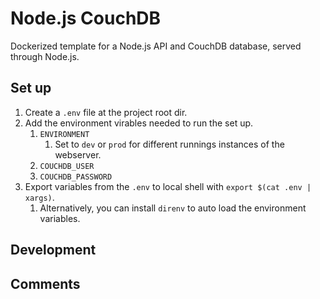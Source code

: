 # Node.js CouchDB

Dockerized template for a Node.js API and CouchDB database, served through Node.js.

## Set up

1. Create a `.env` file at the project root dir.
2. Add the environment virables needed to run the set up.
   1. `ENVIRONMENT`
      1. Set to `dev` or `prod` for different runnings instances of the webserver.
   2. `COUCHDB_USER`
   3. `COUCHDB_PASSWORD`
3. Export variables from the `.env` to local shell with ``` export $(cat .env | xargs) ```.
   1. Alternatively, you can install `direnv` to auto load the environment variables.

## Development

## Comments
